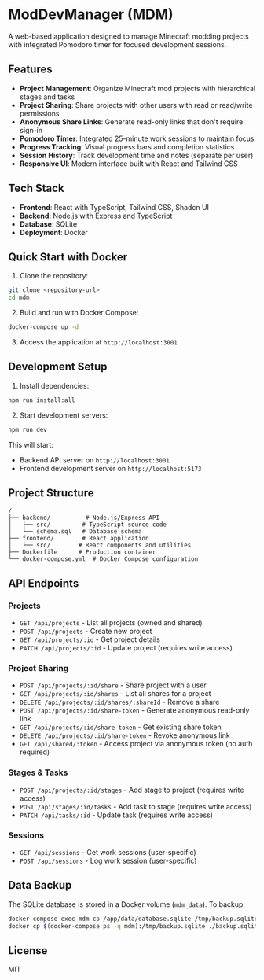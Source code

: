 # ModDevManager (MDM)

A web-based application designed to manage Minecraft modding projects with integrated Pomodoro timer for focused development sessions.

## Features

- **Project Management**: Organize Minecraft mod projects with hierarchical stages and tasks
- **Project Sharing**: Share projects with other users with read or read/write permissions
- **Anonymous Share Links**: Generate read-only links that don't require sign-in
- **Pomodoro Timer**: Integrated 25-minute work sessions to maintain focus
- **Progress Tracking**: Visual progress bars and completion statistics
- **Session History**: Track development time and notes (separate per user)
- **Responsive UI**: Modern interface built with React and Tailwind CSS

## Tech Stack

- **Frontend**: React with TypeScript, Tailwind CSS, Shadcn UI
- **Backend**: Node.js with Express and TypeScript
- **Database**: SQLite
- **Deployment**: Docker

## Quick Start with Docker

1. Clone the repository:
```bash
git clone <repository-url>
cd mdm
```

2. Build and run with Docker Compose:
```bash
docker-compose up -d
```

3. Access the application at `http://localhost:3001`

## Development Setup

1. Install dependencies:
```bash
npm run install:all
```

2. Start development servers:
```bash
npm run dev
```

This will start:
- Backend API server on `http://localhost:3001`
- Frontend development server on `http://localhost:5173`

## Project Structure

```
/
├── backend/          # Node.js/Express API
│   ├── src/         # TypeScript source code
│   └── schema.sql   # Database schema
├── frontend/        # React application
│   └── src/        # React components and utilities
├── Dockerfile      # Production container
└── docker-compose.yml  # Docker Compose configuration
```

## API Endpoints

### Projects
- `GET /api/projects` - List all projects (owned and shared)
- `POST /api/projects` - Create new project
- `GET /api/projects/:id` - Get project details
- `PATCH /api/projects/:id` - Update project (requires write access)

### Project Sharing
- `POST /api/projects/:id/share` - Share project with a user
- `GET /api/projects/:id/shares` - List all shares for a project
- `DELETE /api/projects/:id/shares/:shareId` - Remove a share
- `POST /api/projects/:id/share-token` - Generate anonymous read-only link
- `GET /api/projects/:id/share-token` - Get existing share token
- `DELETE /api/projects/:id/share-token` - Revoke anonymous link
- `GET /api/shared/:token` - Access project via anonymous token (no auth required)

### Stages & Tasks
- `POST /api/projects/:id/stages` - Add stage to project (requires write access)
- `POST /api/stages/:id/tasks` - Add task to stage (requires write access)
- `PATCH /api/tasks/:id` - Update task (requires write access)

### Sessions
- `GET /api/sessions` - Get work sessions (user-specific)
- `POST /api/sessions` - Log work session (user-specific)

## Data Backup

The SQLite database is stored in a Docker volume (`mdm_data`). To backup:

```bash
docker-compose exec mdm cp /app/data/database.sqlite /tmp/backup.sqlite
docker cp $(docker-compose ps -q mdm):/tmp/backup.sqlite ./backup.sqlite
```

## License

MIT